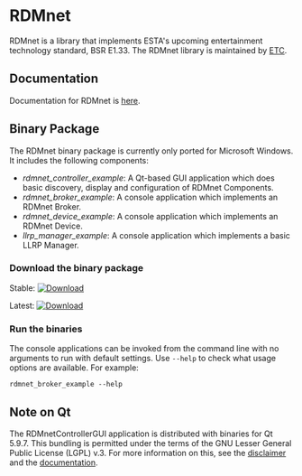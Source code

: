 # RDMnet

RDMnet is a library that implements ESTA's upcoming entertainment technology
standard, BSR E1.33. The RDMnet library is maintained by [ETC](http://www.etcconnect.com).

## Documentation

Documentation for RDMnet is <a href="docs/index.html">here</a>.

## Binary Package

The RDMnet binary package is currently only ported for Microsoft Windows. It
includes the following components:
* *rdmnet_controller_example*: A Qt-based GUI application which does basic
  discovery, display and configuration of RDMnet Components.
* *rdmnet_broker_example*: A console application which implements an RDMnet
  Broker.
* *rdmnet_device_example*: A console application which implements an RDMnet
  Device.
* *llrp_manager_example*: A console application which implements a basic LLRP
  Manager.

### Download the binary package

Stable: [ ![Download](https://api.bintray.com/packages/etclabs/rdmnet_bin/stable/images/download.svg) ](https://bintray.com/etclabs/rdmnet_bin/stable/_latestVersion)


Latest: [ ![Download](https://api.bintray.com/packages/etclabs/rdmnet_bin/latest/images/download.svg) ](https://bintray.com/etclabs/rdmnet_bin/latest/_latestVersion)

### Run the binaries

The console applications can be invoked from the command line with no arguments
to run with default settings. Use `--help` to check what usage options are
available. For example:
```
rdmnet_broker_example --help
```

## Note on Qt

The RDMnetControllerGUI application is distributed with binaries for Qt 5.9.7.
This bundling is permitted under the terms of the GNU Lesser General Public
License (LGPL) v.3. For more information on this, see the
[disclaimer](https://github.com/ETCLabs/RDMnet/blob/master/ThirdPartySoftware.txt)
and the <a href="docs/index.html">documentation</a>.
